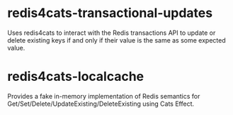 # redis4cats-transactional-updates

Uses redis4cats to interact with the Redis transactions API to update or delete existing keys if and only if their value is the same as some expected value.

# redis4cats-localcache

Provides a fake in-memory implementation of Redis semantics for Get/Set/Delete/UpdateExisting/DeleteExisting using Cats Effect.
